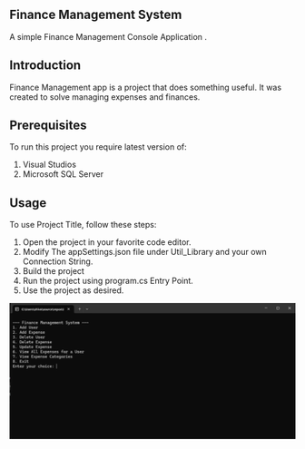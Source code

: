 

## **Finance Management System**

A simple Finance Management Console Application .

## **Introduction**

Finance Management app is a project that does something useful. It was created to solve managing expenses and finances.

## **Prerequisites**

To run this project you require latest version of:

1. Visual Studios
2. Microsoft SQL Server

## **Usage**

To use Project Title, follow these steps:

1. Open the project in your favorite code editor.
2. Modify The appSettings.json file under Util_Library and your own Connection String.
3. Build the project
4. Run the project using program.cs Entry Point.
5. Use the project as desired.

![consoleApp](ConsoleApp.png)
